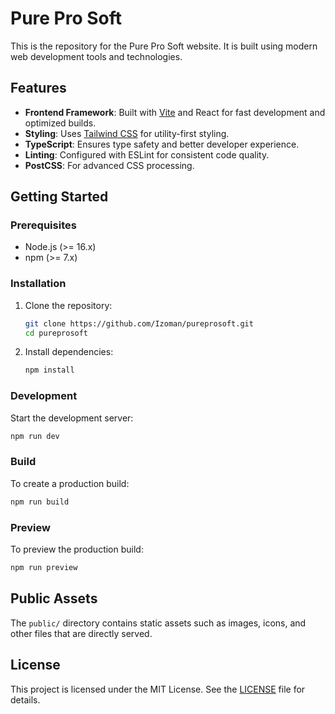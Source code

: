 # Pure Pro Soft

This is the repository for the Pure Pro Soft website. It is built using modern web development tools and technologies.


## Features

- **Frontend Framework**: Built with [Vite](https://vitejs.dev/) and React for fast development and optimized builds.
- **Styling**: Uses [Tailwind CSS](https://tailwindcss.com/) for utility-first styling.
- **TypeScript**: Ensures type safety and better developer experience.
- **Linting**: Configured with ESLint for consistent code quality.
- **PostCSS**: For advanced CSS processing.

## Getting Started

### Prerequisites

- Node.js (>= 16.x)
- npm (>= 7.x)

### Installation

1. Clone the repository:
   ```sh
   git clone https://github.com/Izoman/pureprosoft.git
   cd pureprosoft
   ```

2. Install dependencies:
   ```sh
   npm install
   ```

### Development

Start the development server:
```sh
npm run dev
```

### Build

To create a production build:
```sh
npm run build
```

### Preview

To preview the production build:
```sh
npm run preview
```

## Public Assets

The `public/` directory contains static assets such as images, icons, and other files that are directly served.

## License

This project is licensed under the MIT License. See the [LICENSE](LICENSE) file for details.
